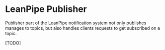 # LeanPipe Publisher

Publisher part of the LeanPipe notification system not only publishes manages to topics, but also handles clients requests to get subscribed on a topic.

[TODO]
